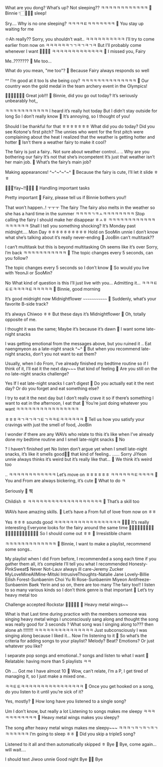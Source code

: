 What are you dong?
What’s up? 
Not sleeping??
ㅋㅋㅋㅋㅋㅋㅋㅋㅋㅋㅋㅋ
🫧 Binnie 👇🏻🖐🏻🤨 sleep! 

Sry….
Why is no one sleeping?
ㅋㅋㅋㅋㅌㅋㅋㅋㅋㅋㅋㅋ
🫧 You stay up waiting for me

ㅇAh really??
Sorry, you shouldn’t wait..
ㅋㅋㅋㅋㅋㅋㅋㅋㅋㅋ
I’ll try to come earlier from now on
ㅋㅋㅋㅋㅋㅋㄱㄱㅋㄱㅋㄱㅋ
But I’ll probably come whenever I want
🤍🤍🤍🤍
ㅋㅋㅋㅋㅋㅋㅋㅋㅋㅋㅋㅋㅋ
🫧 I missed you, Fairy

Me..???????
🫧 Me too...

What do you mean, "me too"?
🫧 Because Fairy always responds so well

^^
I’m good at it too
Is she being coy?
ㅋㅋㅋㅋㅋㅋㅋㅋㅋㅋㅋㅋㅋㅋ
🫧 Our country won the gold medal in the team archery event in the Olympics!

🥳🥳🥳🥳🥳🥳🥳
Great job!!!
🫧 Binnie, did you go out today? It’s seriously unbearably hot,,

ㅋㅋㅋㅋㅋㅋㅋㅋㅋㅋㅋ
I heard it’s really hot today
But I didn’t stay outside for long
So I don’t really know
🫧 It’s annoying, so I thought of you!

Should I be thankful for that
ㅎㅎㅎㅎㅎㅎㅎ
What did you do today? Did you see Kotone's first pitch?
The unnies who went for the first pitch
were complaining about the heat
I realized
that the weather is getting hotter and hotter
🫧 Isn’t there a weather fairy to make it cool?

The fairy is just a fairy..
Not sure about weather control…
..
Why are you bothering our fairy
It’s not that she’s incompetent
It’s just that weather isn’t her main job.
🫧 What’s the fairy’s main job?

Making appearances!
^~^~^~^~^
🫧 Because the fairy is cute, I’ll let it slide ㅎㅎ

🧚🏻‍♀️Yay~!!🧚🏻‍♀️
🫧 Handling important tasks

Pretty important
🫧 Fairy, please tell us if Binnie bothers you!!

That won’t happen..! ㅜㅜㅜ
The fairy
The fairy also
melts in the weather
so she has a hard time in the summer
ㅋㅋㅋㅋㄱㅋㅅㅋㅋㅋㅋㅋㅋㅋㅋ
Stop calling the fairy
I should make her disappear
ㅎㅅㅎ
ㅋㅋㅋㅋㅋㅋㅋㅋㅋㅋㅋㅋㅋㅋㅋㅋㅋㅋ
Shall I tell you something shocking?
It’s Monday past midnight….
Mon
Day
ㅎㅎㅎㅎㅎㅎㅎㅎㅎㅎ
Hold on
SooMin unnie
I don’t know
what she’s talking about
it’s really never-ending
🫧 JooBin can’t multitask??

I can’t multitask
but this is
beyond multitasking
Oh
seems like it’s over
Sorry, I’m back
ㅋㅋㅋㅋㅋㅋㅋㅋㅋㅋㅋ
🫧 The topic changes every 5 seconds, can you follow?

The topic changes every 5 seconds
so I don’t know
🫧 So would you live with YeonJi or SooMin?

No
What kind of question is this
I’ll just live with you…
Admitting it…
ㅋㅋㅋㅌㅌㅌㅋㅋㅋㅋㅌㅋㅋㅋㅋㅋ
🫧 Binnie, good morning

It’s good midnight now
Midnightflower
`~~~~~~~~~~~`
🫧 Suddenly, what’s your favorite B-side track?

It’s always Chiwoo ㅎㅎ
But
these days it’s
Midnightflower
🫧 Oh, totally opposite of me.

I thought it was the same;
Maybe it’s because it’s dawn
🫧 I want some late-night snacks

I was getting emotional from the messages above, but
you ruined it
..
Eat naengmyeon as a late-night snack
^~^
🫧 But when you recommend late-night snacks, don’t you not want to eat them?

Usually, when I do From,
I’ve already finished my bedtime routine
so
if I think of it, I’ll eat it the next day~~~
that kind of feeling
🫧 Are you still on the no late-night snacks challenge?

Yes
If I eat late-night snacks
I can’t digest
🫧 Do you actually eat it the next day? Or do you forget and eat something else?

I try to eat it the next day
but I don’t really crave it
so if there’s something I want to eat in the afternoon,
I eat that
🫧 You’re just doing whatever you want ㅋㅋㅋㅋㅋㅋㅋㅋㅋㅋㅋㅋㅋㅋㅋㅋ

ㅎㅎㅎㅋㄱㅋㄱㅋㄱㅌㄱㅋㅋㅌㅋㅋㅋㅋㅋㅋ
🫧 Tell us how you satisfy your cravings with just the smell of food, JooBin

I wonder if there are any WAVs who relate to this
it’s like when I’ve already done my bedtime routine
and I smell late-night snacks
🫧 No

? I haven’t finished yet
No
listen
don’t argue yet
when I smell late-night snacks, it’s like
it smells good🥹🥹
that kind of feeling..
……
Sorry
JiYeon unnie always
thinks it’s weird
but it’s really like that…
🫧 We think it’s weird too

..
ㅋㅋㅋㅋㅋㅋㅋㅋㅋㅋㅋㅋ
Let’s move on ㅎㅎㅎㅎㅎㅎ
ㅋㅋㅋㅋㅋㅋㅌㅋㅋㅋㅋ
🫧 You and From are always bickering, it’s cute
🫧 What to do ㅋ

Seriously
🫧 쀅

Childish ㅎ
ㅋㅋㅋㅋㅋㅋㅋㅋㅋㅋㅋㅋㅋㅋㅋㅋㅋㅋㅋ
🫧 That’s a skill too

WAVs have amazing skills.
🫧 Let’s have a From full of love from now on ㅎㅎ

Yes ㅎㅎㅎ sounds good
ㅋㅋㅋㅋㅋㅋㅋㅋㅋㅋㅋㅋㅋㅋㅋㅋㅋ
🧚🏻‍♀️
It’s really interesting
Everyone looks for the fairy around the same time
🧚🏻‍♀️🧚🏻‍♀️🧚🏻‍♀️🧚🏻‍♀️🧚🏻‍♀️🧚🏻‍♀️🧚🏻‍♀️
So I should come out ㅎㅎ
🫧 Irresistible charm

ㅋㅋㅋㅋㅋㅋㅋㅋㅋㅋㅋㅋㅋ
🫧 Binnie, I want to make a playlist, recommend some songs..

My playlist
when I did From before,
I recommended a song each time
if you gather them all, it’s complete
I’ll tell you what I recommended
Honesty-PinkSweat$
Never Not-Lauv
always ill care-Jeremy Zucker
MyLoveMineAllMine-Mitski
IntrusiveThoughts-Natalie Jane
Lovely-Billie Eilish
Forest-Sunbaenim Choi Yu Ri
Rose-Sunbaenim Miyeon
Antifreeze-Sunbaenim Baek Yerin
and so on, there are too many
The fairy too!!
I listen to so many
various kinds
so I don’t think genre is that important
🫧 Let’s try heavy metal too

Challenge accepted
Rockstar
🎸🎸🎸🎸🎸
🫧 Heavy metal wings~~

What is that
Last time during practice with the members
someone was singing heavy metal wings
I unconsciously sang along
and thought the song was really good
for 3 seconds
? What song was I singing along to???
then alone
ah
!!!!!!!!
ㅋㅋㅋㅋㅋㅋㅋㅋㅋㅋㅋㅋㅋㅋㅋ
Just subconsciously
I was singing along because I liked it…
Now I’m listening to it
🫧 So what’s the criteria for adding songs to your playlist?
Melody? Beat? Emotions? Or just whatever you like?

I separate pop songs
and emotional..? songs
and listen to what I want
🫧 Relatable: having more than 5 playlists ㅋㅋ

Oh
….
Got me
I have almost 10
🫧 Wow, can’t relate, I’m a P, I get tired of managing it, so I just make a mixed one..

ㅋㅋㅌㅌㅋㅋㅋㅋㅋㅋㅋㅋㅋㅋㅋㅋㅋㅋㅋㅋ
🫧 Once you get hooked on a song, do you listen to it until you’re sick of it?

Yes, mostly?
🫧 How long have you listened to a single song?

Um
I don’t know, but
really a lot
Listening to songs
makes me sleepy
ㅋㅋㅋㅋㅋㅋㅋㅋㅋㅋㅋ
🫧 Heavy metal wings makes you sleepy?

The song after heavy metal wings makes me sleepy~~~
ㅋㅋㅋㄱㅋㄱㅋㄱㅋㄱㅋㅋㅋㅋㅋㅋ
I’m going to sleep
ㅎㅎ
🫧 Did you skip a tripleS song?

Listened to it all and then automatically skipped ㅎ
Bye
🫧 Bye, come again…will wait….

I should text Jiwoo unnie
Good night
Bye
🤍🤍
Bye
